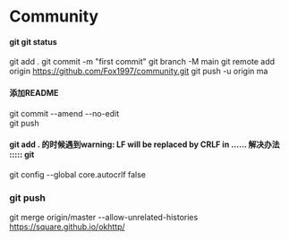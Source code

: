 

# Community

#### git git status
git add .
git commit -m "first commit"
git branch -M main
git remote add origin https://github.com/Fox1997/community.git
git push -u origin ma
#### 添加README 
git commit --amend --no-edit  
git push

#### git add . 的时候遇到warning: LF will be replaced by CRLF in ...... 解决办法 ::::: git   
git config --global core.autocrlf false

### git push
git merge origin/master --allow-unrelated-histories
https://square.github.io/okhttp/
